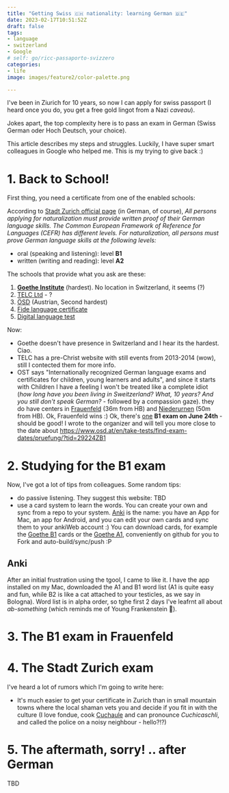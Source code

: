 ```yaml
---
title: "Getting Swiss 🇨🇭 nationality: learning German 🇩🇪"
date: 2023-02-17T10:51:52Z
draft: false
tags:
- language
- switzerland
- Google
# self: go/ricc-passaporto-svizzero
categories:
- life
image: images/feature2/color-palette.png

---
```


I've been in Ziurich for 10 years, so now I can apply for swiss passport (I heard once you do, you get a free gold lingot from a Nazi *caveau*).

Jokes apart, the top complexity here is to pass an exam in German (Swiss German oder Hoch Deutsch, your choice).

This article describes my steps and struggles. Luckily, I have super smart colleagues in Google who helped me. This is my trying to give back :)

<!--more-->


# 1. Back to School!

First thing, you need a certificate from one of the enabled schools:

According to [Stadt Zurich official page](https://www.stadt-zuerich.ch/portal/de/index/politik_u_recht/einbuergerungen/kenntnisse/sprachlicheanforderungen.html) (in German, of course), *All persons applying for naturalization must provide written proof of their German language skills. The Common European Framework of Reference for Languages ​​(CEFR) has different levels. For naturalization, all persons must prove German language skills at the following levels:*

* oral (speaking and listening): level **B1**
* written (writing and reading): level **A2**

The schools that provide what you ask are these:

1. [**Goethe Institute**](http://www.goethe.de/lrn/prj/pba/bes/gzb/deindex.html) (hardest). No location in Switzerland, it seems (?)
2. [TELC Ltd](https://www.telc.net/#section-0) - ?
3. [ÖSD](http://www.osd.at/) (Austrian, Second hardest)
4. [Fide language certificate](http://www.fide-service.ch/)
5. [Digital language test](https://www.digitalersprachtest.ch/)

Now:
* Goethe doesn't have presence in Switzerland and I hear its the hardest. Ciao.
* TELC has a pre-Christ website with still events from 2013-2014 (wow), still I contected them for more info.
* OST says "Internationally recognized German language exams and certificates for children, young learners and adults", and since it starts with Children I have a feeling I won't be treated like a complete idiot (*how long have you been living in Sweitzerland? What, 10 years? And you still don't speak German?* - followed by a compassion gaze). they do have centers in [Frauenfeld](https://www.google.com/maps/dir/Zurich+HB,+Bahnhofplatz,+Zurigo,+Svizzera/Frauenfeld,+Svizzera/@47.550191,8.9002971,13.83z/data=!4m14!4m13!1m5!1m1!1s0x47900a08cc0e6e41:0xf5c698b65f8c52a7!2m2!1d8.5403226!2d47.3778579!1m5!1m1!1s0x479a922b7ac416d5:0xabd5ea8c4a738dc7!2m2!1d8.8987541!2d47.5535997!3e3) (36m from HB) and [Niederurnen](https://www.google.com/maps/dir/Zurich+HB,+Bahnhofplatz,+Zurigo,+Svizzera/8867+Niederurnen,+Svizzera/@47.1837248,8.744133,11.39z/data=!4m14!4m13!1m5!1m1!1s0x47900a08cc0e6e41:0xf5c698b65f8c52a7!2m2!1d8.5403226!2d47.3778579!1m5!1m1!1s0x479acd0b21f91dfd:0x6eb928b1714053f3!2m2!1d9.0531505!2d47.125507!3e3) (50m from HB). Ok, Frauenfeld wins :) Ok, there's [one](https://www.osd.at/en/take-tests/find-exam-dates/?country=167&tests=00001100000&land=null&stadt=Frauenfeld&datefrom=01.06.2023&dateto=31.08.2023&centernr=null) **B1 exam on June 24th** - should be good! I wrote to the organizer and will tell you more close to the date about https://www.osd.at/en/take-tests/find-exam-dates/pruefung/?tid=29224ZB1

# 2. Studying for the B1 exam

Now, I've got a lot of tips from colleagues. Some random tips:

* do passive listening. They suggest this website: TBD
* use a card system to learn the words. You can create your own and sync from a repo to your system. [Anki](https://apps.ankiweb.net/) is the name: you have an App for Mac, an app for Android, and you can edit your own cards and sync them to your ankiWeb account :) You can download cards, for example the [Goethe B1](https://ankiweb.net/shared/info/1586166030) cards or the [Goethe A1](https://ankiweb.net/shared/info/1386119660), conveniently on github for you to Fork and auto-build/sync/push :P

## Anki

After an initial frustration using the tgool, I came to like it. I have the app installed on my Mac, downloaded the A1 and B1 word list (A1 is quite easy and fun, while B2 is like a cat attached to your testicles, as we say in Bologna). Word list is in alpha order, so tghe first 2 days I've leafrnt all about *ab-something* (which reminds me of Young Frankenstein 😬).

# 3. The B1 exam in Frauenfeld

# 4. The Stadt Zurich exam

I've heard a lot of rumors which I'm going to write here:

* It's much easier to get your certificate in Zurich than in small mountain towns where the local shaman vets you and decide if you fit in with the culture (I love fondue, cook [Cuchaule](https://cookidoo.ch/recipes/recipe/fr-CH/r434981) and can pronounce *Cuchicaschli*, and called the police on a noisy neighbour - hello?!?)

#  5. The aftermath, sorry! .. after German

TBD
